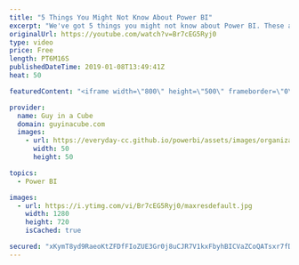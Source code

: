 ```yaml
---
title: "5 Things You Might Not Know About Power BI"
excerpt: "We've got 5 things you might not know about Power BI. These are little things that are great for folks just starting out with Power BI, or maybe you've used Power BI for a while and just didn't know about these little things.  Power BI Guided Learning https://docs.microsoft.com/power-bi/guided-learning/"
originalUrl: https://youtube.com/watch?v=Br7cEG5Ryj0
type: video
price: Free
length: PT6M16S
publishedDateTime: 2019-01-08T13:49:41Z
heat: 50

featuredContent: "<iframe width=\"800\" height=\"500\" frameborder=\"0\" src=\"https://www.youtube.com/embed/Br7cEG5Ryj0\" allow=\"accelerometer; autoplay; encrypted-media; gyroscope; picture-in-picture\" allowfullscreen></iframe>"

provider:
  name: Guy in a Cube
  domain: guyinacube.com
  images:
    - url: https://everyday-cc.github.io/powerbi/assets/images/organizations/guyinacube.com-50x50.jpg
      width: 50
      height: 50

topics:
  - Power BI

images:
  - url: https://i.ytimg.com/vi/Br7cEG5Ryj0/maxresdefault.jpg
    width: 1280
    height: 720
    isCached: true

secured: "xKymT8yd9RaeoKtZFDfFIoZUE3Gr0j8uCJR7V1kxFbyhBICVaZCoQATsxr7fD2L2kIgBCjmcm3ZDCS3GH2mmosMG7j9rpQx8hVCEFJ59HI6SM66GNdjLdXzW/JD0v1dGcNg7+WkkqrQjS223rhMxLVSOrst1wqd9Gv85upOO2zO5xbpoRinPe7Qm0bbuxRpqb1VFnTVOIcxRUwxnXzDikcWke4I+1XwBiDmHV0UEjwDAqEo7W9aWYGHhLmM9RzVVk58seYsJbLONqPwcpMlQAgu1pSMY1CQXQbmettZ7/vQJ+l2EguESuu35D3L5lCtKH+33WxPArEwe22hBP/9PRb5tHGFxaNXtb66tOPUIQRCxpJ4ab4bn7kbejH9Pcb4NwsMQZKKBjDmL8FzY+oEfc6PCwrEnPH+oELohQDaLzd8=;7UdZo4YBKOpDRR2eVHYLUQ=="
---
```


